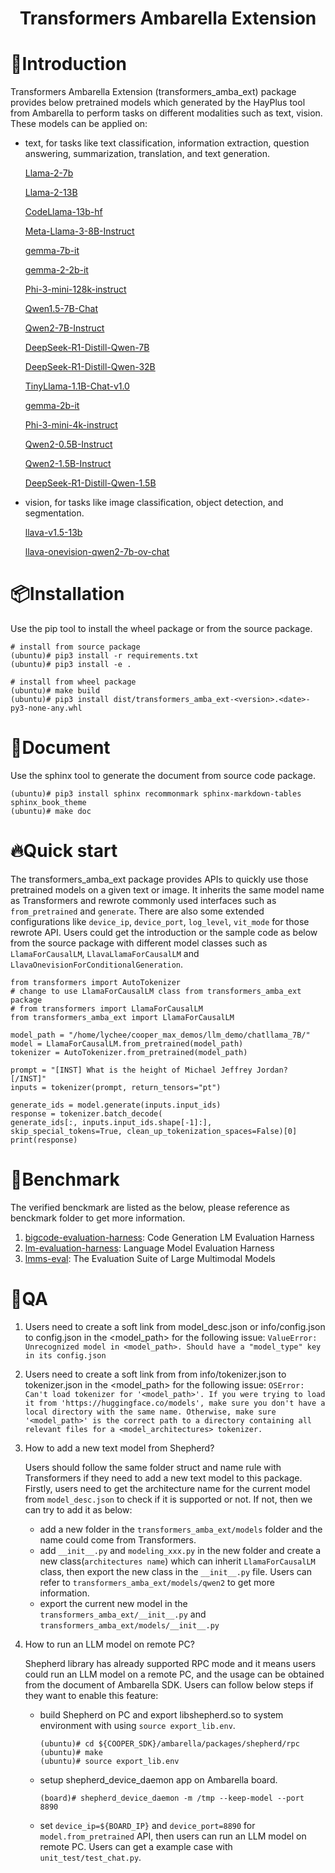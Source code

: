 <h1 align="center">Transformers Ambarella Extension</h1>

# 📝Introduction
Transformers Ambarella Extension (transformers_amba_ext) package provides below pretrained models which generated by the HayPlus tool from Ambarella to perform tasks on different modalities such as text, vision. These models can be applied on:
* text, for tasks like text classification, information extraction, question answering, summarization, translation, and text generation.

	[Llama-2-7b](https://huggingface.co/meta-llama/Llama-2-7b)

	[Llama-2-13B](https://huggingface.co/meta-llama/Llama-2-13b)

	[CodeLlama-13b-hf](https://huggingface.co/codellama/CodeLlama-13b-hf)

	[Meta-Llama-3-8B-Instruct](https://huggingface.co/meta-llama/Meta-Llama-3-8B-Instruct)

	[gemma-7b-it](https://huggingface.co/google/gemma-7b-it)

	[gemma-2-2b-it](https://huggingface.co/google/gemma-2-2b-it)

	[Phi-3-mini-128k-instruct](https://huggingface.co/microsoft/Phi-3-mini-128k-instruct)

	[Qwen1.5-7B-Chat](https://huggingface.co/Qwen/Qwen1.5-7B-Chat)

	[Qwen2-7B-Instruct](https://huggingface.co/Qwen/Qwen2-7B-Instruct)

	[DeepSeek-R1-Distill-Qwen-7B](https://huggingface.co/deepseek-ai/DeepSeek-R1-Distill-Qwen-7B)

	[DeepSeek-R1-Distill-Qwen-32B](https://huggingface.co/deepseek-ai/DeepSeek-R1-Distill-Qwen-32B)

	[TinyLlama-1.1B-Chat-v1.0](https://huggingface.co/TinyLlama/TinyLlama-1.1B-Chat-v1.0)

	[gemma-2b-it](https://huggingface.co/google/gemma-2b-it)

	[Phi-3-mini-4k-instruct](https://huggingface.co/microsoft/Phi-3-mini-4k-instruct)

	[Qwen2-0.5B-Instruct](https://huggingface.co/Qwen/Qwen2-0.5B-Instruct)

	[Qwen2-1.5B-Instruct](https://huggingface.co/Qwen/Qwen2-1.5B-Instruct)

	[DeepSeek-R1-Distill-Qwen-1.5B](https://huggingface.co/deepseek-ai/DeepSeek-R1-Distill-Qwen-1.5B)

* vision, for tasks like image classification, object detection, and segmentation.

	[llava-v1.5-13b](https://huggingface.co/liuhaotian/llava-v1.5-13b)

	[llava-onevision-qwen2-7b-ov-chat](https://huggingface.co/lmms-lab/llava-onevision-qwen2-7b-ov-chat)


# 📦Installation
Use the pip tool to install the wheel package or from the source package.
```
# install from source package
(ubuntu)# pip3 install -r requirements.txt
(ubuntu)# pip3 install -e .

# install from wheel package
(ubuntu)# make build
(ubuntu)# pip3 install dist/transformers_amba_ext-<version>.<date>-py3-none-any.whl
```

# 📃Document
Use the sphinx tool to generate the document from source code package.
```
(ubuntu)# pip3 install sphinx recommonmark sphinx-markdown-tables sphinx_book_theme
(ubuntu)# make doc
```

# 🔥Quick start
The transformers_amba_ext package provides APIs to quickly use those pretrained models on a given text or image. It inherits the same model name as Transformers and rewrote commonly used interfaces such as `from_pretrained` and `generate`. There are also some extended configurations like `device_ip`, `device_port`, `log_level`, `vit_mode` for those rewrote API. Users could get the introduction or the sample code as below from the source package with different model classes such as `LlamaForCausalLM`, `LlavaLlamaForCausalLM` and `LlavaOnevisionForConditionalGeneration`.
```
from transformers import AutoTokenizer
# change to use LlamaForCausalLM class from transformers_amba_ext package
# from transformers import LlamaForCausalLM
from transformers_amba_ext import LlamaForCausalLM

model_path = "/home/lychee/cooper_max_demos/llm_demo/chatllama_7B/"
model = LlamaForCausalLM.from_pretrained(model_path)
tokenizer = AutoTokenizer.from_pretrained(model_path)

prompt = "[INST] What is the height of Michael Jeffrey Jordan? [/INST]"
inputs = tokenizer(prompt, return_tensors="pt")

generate_ids = model.generate(inputs.input_ids)
response = tokenizer.batch_decode(
generate_ids[:, inputs.input_ids.shape[-1]:], skip_special_tokens=True, clean_up_tokenization_spaces=False)[0]
print(response)
```

# 💖Benchmark
The verified benckmark are listed as the below, please reference as benckmark folder to get more information.
1. [bigcode-evaluation-harness](https://github.com/bigcode-project/bigcode-evaluation-harness.git): Code Generation LM Evaluation Harness
2. [lm-evaluation-harness](https://github.com/EleutherAI/lm-evaluation-harness.git): Language Model Evaluation Harness
3. [lmms-eval](https://github.com/EvolvingLMMs-Lab/lmms-eval): The Evaluation Suite of Large Multimodal Models

# 🐞QA

1. Users need to create a soft link from model_desc.json or info/config.json to config.json in the <model_path> for the following issue:
`ValueError: Unrecognized model in <model_path>. Should have a "model_type" key in its config.json`

2. Users need to create a soft link from from info/tokenizer.json to tokenizer.json in the <model_path> for the following issue:
`OSError: Can't load tokenizer for '<model_path>'. If you were trying to load it from 'https://huggingface.co/models', make sure you don't have a local directory with the same name. Otherwise, make sure '<model_path>' is the correct path to a directory containing all relevant files for a <model_architectures> tokenizer.`

3. How to add a new text model from Shepherd?

   Users should follow the same folder struct and name rule with Transformers if they need to add a new text model to this package. Firstly, users need to get the architecture name for the current model from `model_desc.json` to check if it is supported or not. If not, then we can try to add it as below:
   * add a new folder in the `transformers_amba_ext/models` folder and the name could come from Transformers.
   * add `__init__.py` and `modeling_xxx.py` in the new folder and create a new class(`architectures name`) which can inherit `LlamaForCausalLM` class, then export the new class in the `__init__.py` file. Users can refer to `transformers_amba_ext/models/qwen2` to get more information.
   * export the current new model in the `transformers_amba_ext/__init__.py` and `transformers_amba_ext/models/__init__.py`

4. How to run an LLM model on remote PC? <a id="Section_Enable_RPC"></a>

   Shepherd library has already supported RPC mode and it means users could run an LLM model on a remote PC, and the usage can be obtained from the document of Ambarella SDK. Users can follow below steps if they want to enable this feature:
   * build Shepherd on PC and export libshepherd.so to system environment with using `source export_lib.env`.
     ```
     (ubuntu)# cd ${COOPER_SDK}/ambarella/packages/shepherd/rpc
     (ubuntu)# make
     (ubuntu)# source export_lib.env
     ```
   * setup shepherd_device_daemon app on Ambarella board.
     ```
     (board)# shepherd_device_daemon -m /tmp --keep-model --port 8890
     ```
   * set `device_ip=${BOARD_IP}` and `device_port=8890` for `model.from_pretrained` API, then users can run an LLM model on remote PC. Users can get a example case with `unit_test/test_chat.py`.

